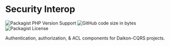 # Security Interop

![Packagist PHP Version Support](https://img.shields.io/packagist/php-v/daikon/security-interop)
![GitHub code size in bytes](https://img.shields.io/github/languages/code-size/daikon-cqrs/security-interop)
![Packagist License](https://img.shields.io/packagist/l/daikon/security-interop)

Authentication, authorization, & ACL components for Daikon-CQRS projects.
